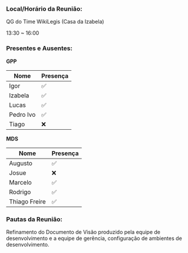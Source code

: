 ### Local/Horário da Reunião:

QG do Time WikiLegis (Casa da Izabela)

13:30  ~  16:00

### Presentes e Ausentes:
**GPP**

Nome      |   Presença
---       |    ---
Igor      |    :white_check_mark:
Izabela   |    :white_check_mark:
Lucas     |    :white_check_mark:
Pedro Ivo |    :white_check_mark:
Tiago     |    :x:

**MDS**

Nome      |   Presença
---       |    ---
Augusto   |    :white_check_mark:
Josue     |    :x:
Marcelo   |    :white_check_mark:
Rodrigo   |    :white_check_mark:
Thiago Freire|    :white_check_mark:

### Pautas da Reunião:

Refinamento do Documento de Visão produzido pela equipe de desenvolvimento e a equipe de gerência, configuração de ambientes de desenvolvimento.